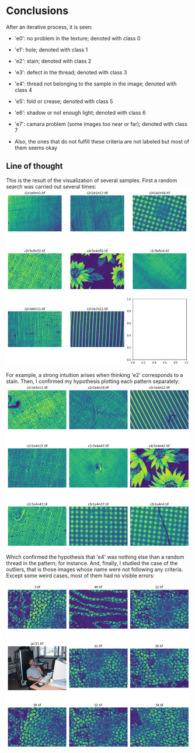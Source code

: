 # Conclusions 

After an iterative process, it is seen:

- 'e0': no problem in the texture; denoted with class 0
- 'e1': hole; denoted with class 1
- 'e2': stain; denoted with class 2
- 'e3': defect in the thread; denoted with class 3
- 'e4': thread not belonging to the sample in the image; denoted with class 4
- 'e5': fold or crease; denoted with class 5
- 'e6': shadow or not enough light; denoted with class 6
- 'e7': camara problem (some images too near or far); denoted with class 7

- Also, the ones that do not fulfill these criteria are not labeled 
but most of them seems okay

## Line of thought

This is the result of the visualization of several samples. 
First a random search was carried out several times:
![Random samples](img/1.png)

For example, a strong intuition arises when thinking 'e2' 
corresponds to a stain. 
Then, I confirmed my hypothesis plotting each pattern separately:
![Samples of the same pattern](img/2.png)

Which confirmed the hypothesis that 'e4' was nothing else than 
a random thread in the pattern; for instance. And, finally, 
I studied the case of the outliers, that is those
images whose name were not following any criteria. Except some
weird cases, most of them had no visible errors:

![Outlier images](img/3.png)    